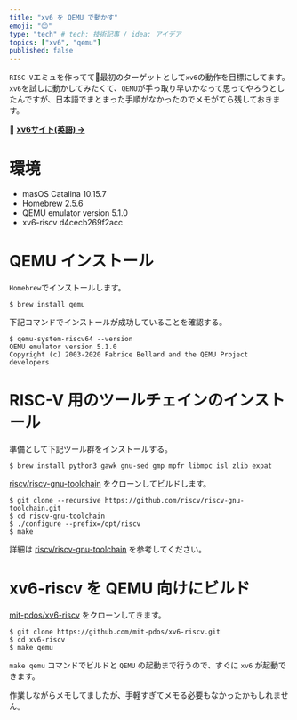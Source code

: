 ```yaml
---
title: "xv6 を QEMU で動かす"
emoji: "😊"
type: "tech" # tech: 技術記事 / idea: アイデア
topics: ["xv6", "qemu"]
published: false
---
```


`RISC-V`エミュを作ってて最初のターゲットとして`xv6`の動作を目標にしてます。
`xv6`を試しに動かしてみたくて、`QEMU`が手っ取り早いかなって思ってやろうとしたんですが、日本語でまとまった手順がなかったのでメモがてら残しておきます。

📒 **[xv6サイト(英語) →](https://pdos.csail.mit.edu/6.828/2020/xv6.html)**

# 環境

* masOS Catalina 10.15.7
* Homebrew 2.5.6
* QEMU emulator version 5.1.0
* xv6-riscv d4cecb269f2acc

# QEMU インストール

`Homebrew`でインストールします。

```
$ brew install qemu
```

下記コマンドでインストールが成功していることを確認する。

```
$ qemu-system-riscv64 --version
QEMU emulator version 5.1.0
Copyright (c) 2003-2020 Fabrice Bellard and the QEMU Project developers
```

# RISC-V 用のツールチェインのインストール

準備として下記ツール群をインストールする。

```
$ brew install python3 gawk gnu-sed gmp mpfr libmpc isl zlib expat
```

[riscv/riscv-gnu-toolchain](https://github.com/riscv/riscv-gnu-toolchain) をクローンしてビルドします。

```
$ git clone --recursive https://github.com/riscv/riscv-gnu-toolchain.git
$ cd riscv-gnu-toolchain
$ ./configure --prefix=/opt/riscv
$ make
```

詳細は [riscv/riscv-gnu-toolchain](https://github.com/riscv/riscv-gnu-toolchain) を参考してください。

# xv6-riscv を QEMU 向けにビルド

[mit-pdos/xv6-riscv](https://github.com/mit-pdos/xv6-riscv) をクローンしてきます。

```
$ git clone https://github.com/mit-pdos/xv6-riscv.git
$ cd xv6-riscv
$ make qemu
```

`make qemu` コマンドでビルドと `QEMU` の起動まで行うので、すぐに `xv6` が起動できます。

作業しながらメモしてましたが、手軽すぎてメモる必要もなかったかもしれません。
